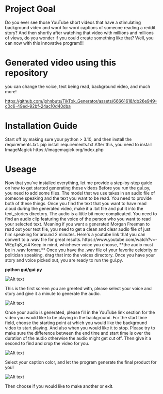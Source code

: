 <h1><b>Project Goal</b></h1>
Do you ever see those YouTube short videos that have a stimulating background video and word for word captions of someone reading a reddit story? And then shortly after watching that video with millions and millions of views, do you wonder if you could create something like that? Well, you can now with this innovative program!!! 

<h1><b>Generated video using this repository</b></h1>

you can change the voice, text being read, background video, and much more!

https://github.com/johnbuts/TikTok_Generator/assets/66661618/db26e949-c0c6-49ed-92bf-24ac10d40dba

<h1><b>Installation Guide</b></h1>
Start off by making sure your python > 3.10, and then install the requirements.txt.
pip install requirements.txt
After this, you need to install ImageMagick https://imagemagick.org/index.php


<h1><b>Useage</b></h1>
Now that you've installed everything, let me provide a step-by-step guide on how to get started generating those videos
Before you run the gui.py, you need to add some files. The model that we use takes in an audio file of someone speaking and the text you want to be read. You need to provide both of these things. Once you find the text that you want to have read aloud during the generated video, make it a .txt file and put it into the text_stories directory. The audio is a little bit more complicated. You need to find an audio clip featuring the voice of the person who you want to read your selected text. Meaning if you want a generated Morgan Freeman to read out your text file, you need to get a clean and clear audio file of just him speaking for around 2 minutes. Here's a youtube link that you can convert to a .wav file for great results. https://www.youtube.com/watch?v=-WEgTq8_ei4  Keep in mind, whichever voice you choose, **the audio must be in .wav format.** Once you have the .wav file of your favorite celebrity or politician speaking, drag that into the voices directory. Once you have your story and voice picked out, you are ready to run the gui.py.

**python gui/gui.py**

![Alt text](https://i.imgur.com/0spvV5V.png)

This is the first screen you are greeted with, please select your voice and story and give it a minute to generate the audio.

![Alt text](https://i.imgur.com/srNogcH.png)

Once your audio is generated, please fill in the YouTube link section for the video you would like to be playing in the background. For the start time field, choose the starting point at which you would like the background video to start playing. And also when you would like it to stop. Please try to make sure the difference between the end time and start time is over the duration of the audio otherwise the audio might get cut off. Then give it a second to find and crop the video for you.

![Alt text](https://i.imgur.com/EAiKrPp.png)

Select your caption color, and let the program generate the final product for you!

![Alt text](https://i.imgur.com/lmjY2KY.png)

Then choose if you would like to make another or exit.
